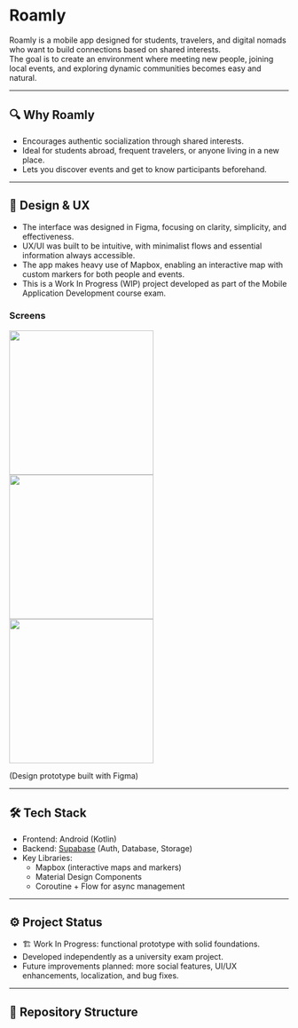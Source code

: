 # Roamly

Roamly is a mobile app designed for students, travelers, and digital nomads who want to build connections based on shared interests.  
The goal is to create an environment where meeting new people, joining local events, and exploring dynamic communities becomes easy and natural.

---

## 🔍 Why Roamly
- Encourages authentic socialization through shared interests.  
- Ideal for students abroad, frequent travelers, or anyone living in a new place.  
- Lets you discover events and get to know participants beforehand.  

---

## 📱 Design & UX
- The interface was designed in Figma, focusing on clarity, simplicity, and effectiveness.  
- UX/UI was built to be intuitive, with minimalist flows and essential information always accessible.  
- The app makes heavy use of Mapbox, enabling an interactive map with custom markers for both people and events.  
- This is a Work In Progress (WIP) project developed as part of the Mobile Application Development course exam.  

### Screens
<img src="https://github.com/SMattii/Android-Mobile-App-Roamly-Prototype/people.png" width="260"/> <img src="https://github.com/SMattii/Android-Mobile-App-Roamly-Prototype/activities.png" width="260"/> <img src="https://github.com/SMattii/Android-Mobile-App-Roamly-Prototype/map.png" width="260"/>

(Design prototype built with Figma)

---

## 🛠️ Tech Stack
- Frontend: Android (Kotlin)  
- Backend: [Supabase](https://supabase.com/) (Auth, Database, Storage)  
- Key Libraries:  
  - Mapbox (interactive maps and markers)  
  - Material Design Components  
  - Coroutine + Flow for async management  

---

## ⚙️ Project Status
- 🏗️ Work In Progress: functional prototype with solid foundations.  
- Developed independently as a university exam project.  
- Future improvements planned: more social features, UI/UX enhancements, localization, and bug fixes.  

---

## 📂 Repository Structure
